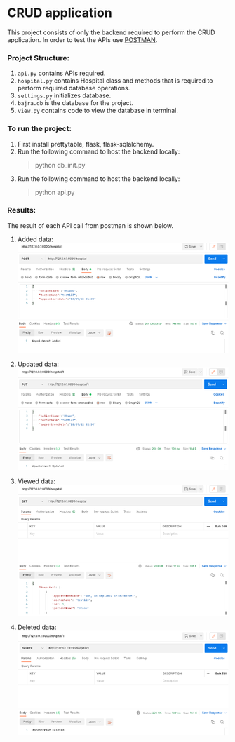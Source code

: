 # CRUD application
This project consists of only the backend required to perform the CRUD application. In order to test the APIs use [POSTMAN](https://learning.postman.com/docs/getting-started/introduction/).

### Project Structure:

1. `api.py` contains APIs required.
2. `hospital.py` contains Hospital class and methods that is required to perform required database operations.
3. `settings.py` initializes database.
4. `bajra.db` is the database for the project.
5. `view.py` contains code to view the database in terminal.

### To run the project:

1. First install prettytable, flask, flask-sqlalchemy.
2. Run the following command to host the backend locally:
    > python db_init.py
3. Run the following command to host the backend locally:
    > python api.py

### Results:

The result of each API call from postman is shown below.
1. Added data:
![Screenshot 1](screenshots/1.png)

2. Updated data:
![Screenshot 2](screenshots/2.png)

3. Viewed data:
![Screenshot 3](screenshots/3.png)

4. Deleted data:
![Screenshot 4](screenshots/4.png)